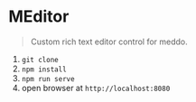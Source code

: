 # MEditor

> Custom rich text editor control for meddo.

1. `git clone`
2. `npm install`
2. `npm run serve`
3. open browser at `http://localhost:8080`

